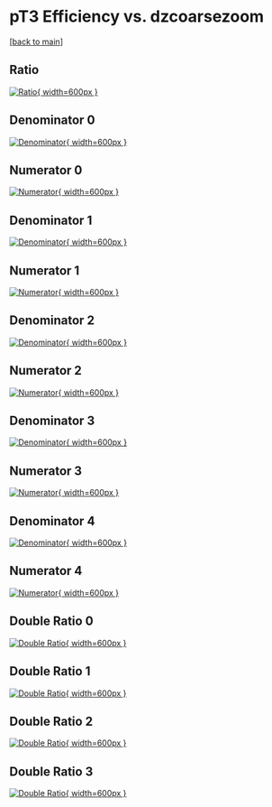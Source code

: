 # pT3 Efficiency vs. dzcoarsezoom

[[back to main](./)]



## Ratio

[![Ratio](../mtv/var/pT3_vtr_211_-1_eff_dzcoarsezoom.png){ width=600px }](../mtv/var/pT3_vtr_211_-1_eff_dzcoarsezoom.pdf)

## Denominator 0

[![Denominator](../mtv/den/pT3_vtr_211_-1_eff_dzcoarsezoom_den0.png){ width=600px }](../mtv/den/pT3_vtr_211_-1_eff_dzcoarsezoom_den0.pdf)

## Numerator 0

[![Numerator](../mtv/num/pT3_vtr_211_-1_eff_dzcoarsezoom_num0.png){ width=600px }](../mtv/num/pT3_vtr_211_-1_eff_dzcoarsezoom_num0.pdf)

## Denominator 1

[![Denominator](../mtv/den/pT3_vtr_211_-1_eff_dzcoarsezoom_den1.png){ width=600px }](../mtv/den/pT3_vtr_211_-1_eff_dzcoarsezoom_den1.pdf)

## Numerator 1

[![Numerator](../mtv/num/pT3_vtr_211_-1_eff_dzcoarsezoom_num1.png){ width=600px }](../mtv/num/pT3_vtr_211_-1_eff_dzcoarsezoom_num1.pdf)

## Denominator 2

[![Denominator](../mtv/den/pT3_vtr_211_-1_eff_dzcoarsezoom_den2.png){ width=600px }](../mtv/den/pT3_vtr_211_-1_eff_dzcoarsezoom_den2.pdf)

## Numerator 2

[![Numerator](../mtv/num/pT3_vtr_211_-1_eff_dzcoarsezoom_num2.png){ width=600px }](../mtv/num/pT3_vtr_211_-1_eff_dzcoarsezoom_num2.pdf)

## Denominator 3

[![Denominator](../mtv/den/pT3_vtr_211_-1_eff_dzcoarsezoom_den3.png){ width=600px }](../mtv/den/pT3_vtr_211_-1_eff_dzcoarsezoom_den3.pdf)

## Numerator 3

[![Numerator](../mtv/num/pT3_vtr_211_-1_eff_dzcoarsezoom_num3.png){ width=600px }](../mtv/num/pT3_vtr_211_-1_eff_dzcoarsezoom_num3.pdf)

## Denominator 4

[![Denominator](../mtv/den/pT3_vtr_211_-1_eff_dzcoarsezoom_den4.png){ width=600px }](../mtv/den/pT3_vtr_211_-1_eff_dzcoarsezoom_den4.pdf)

## Numerator 4

[![Numerator](../mtv/num/pT3_vtr_211_-1_eff_dzcoarsezoom_num4.png){ width=600px }](../mtv/num/pT3_vtr_211_-1_eff_dzcoarsezoom_num4.pdf)

## Double Ratio 0

[![Double Ratio](../mtv/ratio/pT3_vtr_211_-1_eff_dzcoarsezoom_ratio0.png){ width=600px }](../mtv/ratio/pT3_vtr_211_-1_eff_dzcoarsezoom_ratio0.pdf)

## Double Ratio 1

[![Double Ratio](../mtv/ratio/pT3_vtr_211_-1_eff_dzcoarsezoom_ratio1.png){ width=600px }](../mtv/ratio/pT3_vtr_211_-1_eff_dzcoarsezoom_ratio1.pdf)

## Double Ratio 2

[![Double Ratio](../mtv/ratio/pT3_vtr_211_-1_eff_dzcoarsezoom_ratio2.png){ width=600px }](../mtv/ratio/pT3_vtr_211_-1_eff_dzcoarsezoom_ratio2.pdf)

## Double Ratio 3

[![Double Ratio](../mtv/ratio/pT3_vtr_211_-1_eff_dzcoarsezoom_ratio3.png){ width=600px }](../mtv/ratio/pT3_vtr_211_-1_eff_dzcoarsezoom_ratio3.pdf)

